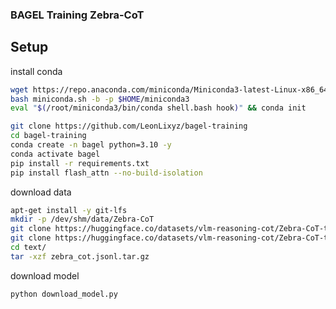 ### BAGEL Training Zebra-CoT

## Setup

install conda
```bash
wget https://repo.anaconda.com/miniconda/Miniconda3-latest-Linux-x86_64.sh -O miniconda.sh
bash miniconda.sh -b -p $HOME/miniconda3
eval "$(/root/miniconda3/bin/conda shell.bash hook)" && conda init
```

```bash
git clone https://github.com/LeonLixyz/bagel-training
cd bagel-training
conda create -n bagel python=3.10 -y
conda activate bagel
pip install -r requirements.txt
pip install flash_attn --no-build-isolation
```


download data
```bash
apt-get install -y git-lfs
mkdir -p /dev/shm/data/Zebra-CoT
git clone https://huggingface.co/datasets/vlm-reasoning-cot/Zebra-CoT-tar /dev/shm/data/
git clone https://huggingface.co/datasets/vlm-reasoning-cot/Zebra-CoT-text-tar /dev/shm/data/text
cd text/
tar -xzf zebra_cot.jsonl.tar.gz
```

download model
```bash
python download_model.py
```
